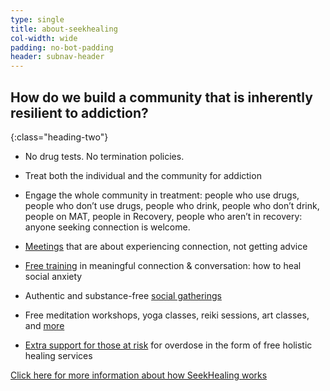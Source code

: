 ```yaml
---
type: single
title: about-seekhealing
col-width: wide
padding: no-bot-padding
header: subnav-header
---
```


## How do we build a community that is inherently <span class="emphasized-header">resilient</span> to addiction?
{:class="heading-two"}

* No drug tests. No termination policies.

* Treat both the individual and the community for addiction

* Engage the whole community in treatment: people who use drugs, people who don’t use drugs, people who drink, people who don’t drink, people on MAT, people in Recovery, people who aren’t in recovery: anyone seeking connection is welcome.

* [Meetings](/calendar) that are about experiencing connection, not getting advice

* [Free training](/listening-training) in meaningful connection & conversation: how to heal social anxiety

* Authentic and substance-free [social gatherings](/calendar)

* Free meditation workshops, yoga classes, reiki sessions, art classes, and [more](/calendar)

* [Extra support for those at risk](/extra-care-program) for overdose in the form of free holistic healing services

[Click here for more information about how SeekHealing works](/heal)

